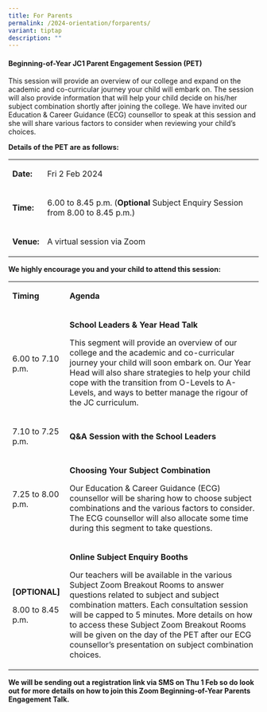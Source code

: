 ```yaml
---
title: For Parents
permalink: /2024-orientation/forparents/
variant: tiptap
description: ""
---
```

<h4><strong>Beginning-of-Year JC1 Parent Engagement Session (PET)</strong></h4><p>This session will provide an overview of our college and expand on the academic and co-curricular journey your child will embark on. The session will also provide information that will help your child decide on his/her subject combination shortly after joining the college. We have invited our Education &amp; Career Guidance (ECG) counsellor to speak at this session and she will share various factors to consider when reviewing your child’s choices.&nbsp;&nbsp;</p><p><strong>Details of the PET are as follows:&nbsp;</strong></p><table><tbody><tr><td rowspan="1" colspan="1"><p><strong>Date:</strong></p></td><td rowspan="1" colspan="1"><p>Fri 2 Feb 2024</p></td></tr><tr><td rowspan="1" colspan="1"><p><strong>Time:</strong></p></td><td rowspan="1" colspan="1"><p>6.00 to 8.45 p.m. (<strong>Optional</strong> Subject Enquiry Session from 8.00 to 8.45 p.m.)</p></td></tr><tr><td rowspan="1" colspan="1"><p><strong>Venue:</strong></p></td><td rowspan="1" colspan="1"><p>A virtual session via Zoom</p></td></tr></tbody></table><p><strong>We highly encourage you and your child to attend this session:</strong></p><table><tbody><tr><td rowspan="1" colspan="1"><p><strong>Timing</strong></p></td><td rowspan="1" colspan="1"><p><strong>Agenda</strong></p></td></tr><tr><td rowspan="1" colspan="1"><p>6.00 to 7.10 p.m.</p></td><td rowspan="1" colspan="1"><p><strong>School Leaders &amp; Year Head Talk</strong></p><p>This segment will provide an overview of our college and the academic and co-curricular journey your child will soon embark on. Our Year Head will also share strategies to help your child cope with the transition from O-Levels to A-Levels, and ways to better manage the rigour of the JC curriculum.</p></td></tr><tr><td rowspan="1" colspan="1"><p>7.10 to 7.25 p.m.</p></td><td rowspan="1" colspan="1"><p><strong>Q&amp;A Session with the School Leaders</strong></p></td></tr><tr><td rowspan="1" colspan="1"><p>7.25 to 8.00 p.m.</p></td><td rowspan="1" colspan="1"><p><strong>Choosing Your Subject Combination</strong></p><p>Our Education &amp; Career Guidance (ECG) counsellor will be sharing how to choose subject combinations and the various factors to consider. The ECG counsellor will also allocate some time during this segment to take questions.</p></td></tr><tr><td rowspan="1" colspan="1"><p><strong>[OPTIONAL]</strong></p><p>8.00 to 8.45 p.m.</p></td><td rowspan="1" colspan="1"><p><strong>Online Subject Enquiry Booths</strong></p><p>Our teachers will be available in the various Subject Zoom Breakout Rooms to answer questions related to subject and subject combination matters. Each consultation session will be capped to 5 minutes. More details on how to access these Subject Zoom Breakout Rooms will be given on the day of the PET after our ECG counsellor’s presentation on subject combination choices.</p></td></tr></tbody></table><p><strong>We will be sending out a registration link via SMS on Thu 1 Feb so do look out for more details on how to join this Zoom Beginning-of-Year Parents Engagement Talk.</strong>&nbsp;</p><p><br></p>